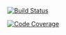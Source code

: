 [![Build Status](https://scrutinizer-ci.com/g/Deployee/plugin-shelltasks/badges/build.png?b=master)](https://scrutinizer-ci.com/g/Deployee/plugin-shelltasks/build-status/master)

[![Code Coverage](https://scrutinizer-ci.com/g/Deployee/plugin-shelltasks/badges/coverage.png?b=master)](https://scrutinizer-ci.com/g/Deployee/plugin-shelltasks/?branch=master)